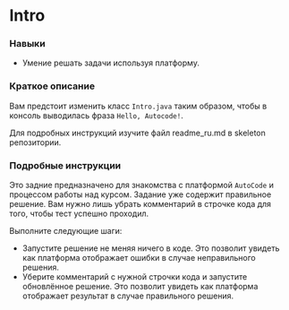 # Intro

### Навыки

- Умение решать задачи используя платформу.

### Краткое описание
Вам предстоит изменить класс `Intro.java` таким образом, чтобы в консоль выводилась фраза `Hello, Autocode!`.

Для подробных инструкций изучите файл readme_ru.md в skeleton репозитории.


### Подробные инструкции

Это задние предназначено для знакомства с платформой `AutoCode` и процессом работы над курсом. Задание уже содержит правильное решение. Вам нужно лишь убрать комментарий в строчке кода для того, чтобы тест успешно проходил.

Выполните следующие шаги:
- Запустите решение не меняя ничего в коде. Это позволит увидеть как платформа отображает ошибки в случае неправильного решения.
- Уберите комментарий с нужной строчки кода и запустите обновлённое решение. Это позволит увидеть как платформа отображает результат в случае правильного решения.